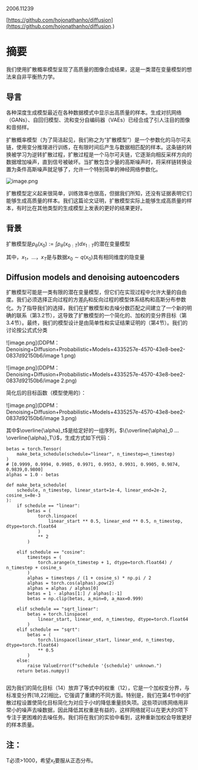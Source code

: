 2006.11239

[https://github.com/hojonathanho/diffusion](https://github.com/hojonathanho/diffusion.)

# 摘要

我们使用扩散概率模型呈现了高质量的图像合成结果，这是一类潜在变量模型的想法来自非平衡热力学。

## 导言

各种深度生成模型最近在各种数据模式中显示出高质量的样本。生成对抗网络（GANs）、自回归模型、流和变分自编码器（VAEs）已经合成了引人注目的图像和音频样。

扩散概率模型（为了简洁起见，我们称之为“扩散模型”）是一个参数化的马尔可夫链，使用变分推理进行训练，在有限时间后产生与数据相匹配的样本。这条链的转换被学习为逆转扩散过程，扩散过程是一个马尔可夫链，它逐渐向相反采样方向的数据增加噪声，直到信号被破坏。当扩散包含少量的高斯噪声时，将采样链转换设置为条件高斯噪声就足够了，允许一个特别简单的神经网络参数化。

![image.png](DDPM：Denoising+Diffusion+Probabilistic+Models+4335257e-4570-43e8-bee2-0837d92150b6/image.png)

扩散模型定义起来很简单，训练效率也很高，但据我们所知，还没有证据表明它们能够生成高质量的样本。我们这篇论文证明，扩散模型实际上能够生成高质量的样本，有时比在其他类型的生成模型上发表的更好的结果更好。

## 背景

扩散模型是$p_θ(x_0) := \int p_θ(x_{0:T} ) dx_{1:T}$的潜在变量模型

其中，$x_1，...，x_T$是与数据$x_0∼q(x_0)$具有相同维度的隐变量

## Diffusion models and denoising autoencoders

扩散模型可能是一类有限的潜在变量模型，但它们在实现过程中允许大量的自由度。我们必须选择正向过程的方差$β_t$和反向过程的模型体系结构和高斯分布参数化。为了指导我们的选择，我们在扩散模型和去噪分数匹配之间建立了一个新的明确的联系（第3.2节），这导致了扩散模型的一个简化的、加权的变分界目标（第3.4节）。最终，我们的模型设计是由简单性和实证结果证明的（第4节）。我们的讨论按公式式分类

![image.png](DDPM：Denoising+Diffusion+Probabilistic+Models+4335257e-4570-43e8-bee2-0837d92150b6/image 1.png)

![image.png](DDPM：Denoising+Diffusion+Probabilistic+Models+4335257e-4570-43e8-bee2-0837d92150b6/image 2.png)

简化后的目标函数（模型使用的）：

![image.png](DDPM：Denoising+Diffusion+Probabilistic+Models+4335257e-4570-43e8-bee2-0837d92150b6/image 3.png)

其中$\overline{\alpha}_t$是给定好的一组序列，$\{\overline{\alpha}_0 ... \overline{\alpha}_T\}$，生成方式如下代码：

```Shell
betas = torch.Tensor(
    make_beta_schedule(schedule="linear", n_timestep=n_timestep)
)
# [0.9999, 0.9994, 0.9985, 0.9971, 0.9953, 0.9931, 0.9905, 0.9874, 0.9839,0.9800]
alphas = 1.0 - betas

def make_beta_schedule(
    schedule, n_timestep, linear_start=1e-4, linear_end=2e-2, cosine_s=8e-3
):
    if schedule == "linear":
        betas = (
            torch.linspace(
                linear_start ** 0.5, linear_end ** 0.5, n_timestep, dtype=torch.float64
            )
            ** 2
        )

    elif schedule == "cosine":
        timesteps = (
            torch.arange(n_timestep + 1, dtype=torch.float64) / n_timestep + cosine_s
        )
        alphas = timesteps / (1 + cosine_s) * np.pi / 2
        alphas = torch.cos(alphas).pow(2)
        alphas = alphas / alphas[0]
        betas = 1 - alphas[1:] / alphas[:-1]
        betas = np.clip(betas, a_min=0, a_max=0.999)

    elif schedule == "sqrt_linear":
        betas = torch.linspace(
            linear_start, linear_end, n_timestep, dtype=torch.float64
        )
    elif schedule == "sqrt":
        betas = (
            torch.linspace(linear_start, linear_end, n_timestep, dtype=torch.float64)
            ** 0.5
        )
    else:
        raise ValueError(f"schedule '{schedule}' unknown.")
    return betas.numpy()
   
```

因为我们的简化目标（14）放弃了等式中的权重（12），它是一个加权变分界，与标准变分界[18,22]相比，它强调了重建的不同方面。特别是，我们在第4节中的扩散过程设置使简化目标简化为对应于小t的降低重量损失项。这些项训练网络用非常小的噪声去噪数据，因此降低其权重是有益的，这样网络就可以在更大的t项下专注于更困难的去噪任务。我们将在我们的实验中看到，这种重新加权会导致更好的样本质量。



## 注：

T必须>1000，希望$x_t$要服从正态分布。

